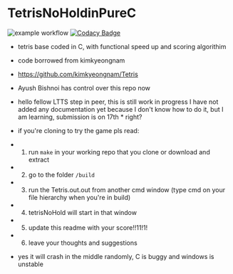 # TetrisNoHoldinPureC

![example workflow](https://github.com/technocrat13/MiniProject_Template/actions/workflows/main.yml/badge.svg)
[![Codacy Badge](https://app.codacy.com/project/badge/Grade/754ff015c0d445f69d5cae69dd70ced8)](https://www.codacy.com/gh/technocrat13/MiniProject_Template/dashboard?utm_source=github.com&amp;utm_medium=referral&amp;utm_content=technocrat13/MiniProject_Template&amp;utm_campaign=Badge_Grade)


* tetris base coded in C, with functional speed up and scoring algorithim
* code borrowed from kimkyeongnam

* https://github.com/kimkyeongnam/Tetris

* Ayush Bishnoi has control over this repo now


* hello fellow LTTS step in peer, this is still work in progress I have not added any documentation yet because I don't know how to do it, but I am learning, submission is on 17th * right?

* if you're cloning to try the game pls read:
* 1) run `make` in your working repo that you clone or download and extract
* 2) go to the folder `/build`
* 3) run the Tetris.out.out from another cmd window (type cmd on your file hierarchy when you're in build)
* 4) tetrisNoHold will start in that window
* 5) update this readme with your score!!11!1!
* 6) leave your thoughts and suggestions


* yes it will crash in the middle randomly, C is buggy and windows is unstable

